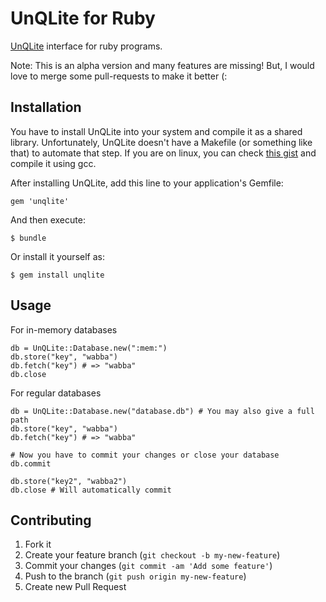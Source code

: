 # UnQLite for Ruby

[UnQLite](http://www.unqlite.org/) interface for ruby programs.

Note: This is an alpha version and many features are missing! But,
I would love to merge some pull-requests to make it better (:

## Installation

You have to install UnQLite into your system and compile it as a shared library. Unfortunately, 
UnQLite doesn't have a Makefile (or something like that) to automate that step. If you are on
linux, you can check [this gist](https://gist.github.com/danieltdt/5693070) and compile it using gcc.

After installing UnQLite, add this line to your application's Gemfile:

    gem 'unqlite'

And then execute:

    $ bundle

Or install it yourself as:

    $ gem install unqlite

## Usage

For in-memory databases

    db = UnQLite::Database.new(":mem:")
    db.store("key", "wabba")
    db.fetch("key") # => "wabba"
    db.close

For regular databases

    db = UnQLite::Database.new("database.db") # You may also give a full path
    db.store("key", "wabba")
    db.fetch("key") # => "wabba"

    # Now you have to commit your changes or close your database
    db.commit

    db.store("key2", "wabba2")
    db.close # Will automatically commit


## Contributing

1. Fork it
2. Create your feature branch (`git checkout -b my-new-feature`)
3. Commit your changes (`git commit -am 'Add some feature'`)
4. Push to the branch (`git push origin my-new-feature`)
5. Create new Pull Request
